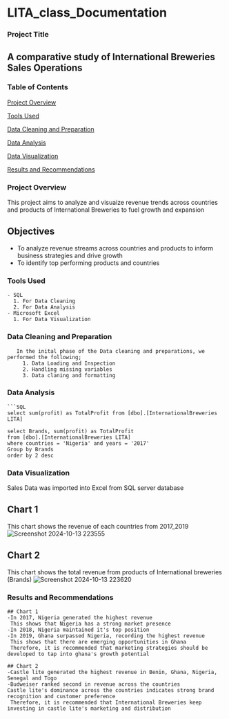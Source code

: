 # LITA_class_Documentation
### Project Title
## A comparative study of International Breweries Sales Operations

### Table of Contents
[Project Overview](#project-overview)

[Tools Used](#tools-used)

[Data Cleaning and Preparation](#data-cleaning-and-preparation)

[Data Analysis](#data-analysis)

[Data Visualization](#data-visualization)

[Results and Recommendations](#results-and-recommendations)

### Project Overview
This project aims to analyze and visuaize revenue trends across countries and products of International Breweries to fuel growth and expansion
## Objectives
- To analyze revenue streams across countries and products to inform business strategies and drive growth
- To identify top performing products and countries

### Tools Used
```
- SQL
  1. For Data Cleaning
  2. For Data Analysis
- Microsoft Excel
  1. For Data Visualization
```

### Data Cleaning and Preparation
```
   In the inital phase of the Data cleaning and preparations, we performed the following;
     1. Data Loading and Inspection
     2. Handling missing variables
     3. Data claning and formatting
```

### Data Analysis
```
```SQL
select sum(profit) as TotalProfit from [dbo].[InternationalBreweries LITA]

select Brands, sum(profit) as TotalProfit 
from [dbo].[InternationalBreweries LITA]
where countries = 'Nigeria' and years = '2017'
Group by Brands
order by 2 desc
```

### Data Visualization

Sales Data was imported into Excel from SQL server database
## Chart 1
This chart shows the revenue of each countries from 2017_2019
![Screenshot 2024-10-13 223555](https://github.com/user-attachments/assets/5391cf65-d697-404b-a906-ecd3a51d42ba)

## Chart 2
This chart shows the total revenue from products of International breweries (Brands)
![Screenshot 2024-10-13 223620](https://github.com/user-attachments/assets/dee38d6f-6f6a-4073-a2df-8537078df957)

### Results and Recommendations
```
## Chart 1
-In 2017, Nigeria generated the highest revenue
 This shows that Nigeria has a strong market presence
-In 2018, Nigeria maintained it's top position
-In 2019, Ghana surpassed Nigeria, recording the highest revenue
 This shows that there are emerging opportunities in Ghana
 Therefore, it is recommended that marketing strategies should be developed to tap into ghana's growth potential

## Chart 2
-Castle lite generated the highest revenue in Benin, Ghana, Nigeria, Senegal and Togo
-Budweiser ranked second in revenue across the countries
Castle lite's dominance across the countries indicates strong brand recognition and customer preference 
 Therefore, it is recommended that International Breweries keep investing in castle lite's marketing and distribution
```






